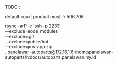 TODO :

default count product must -> 506.706

rsync -arP -e 'ssh -p 2233' \
--exclude=node_modules \
--exclude=.git \
--exclude=public/hot \
--exclude=pos-app.zip \
. panelawan-autoparts@172.16.1.6:/home/panelawan-autoparts/htdocs/autoparts.panelawan.my.id
